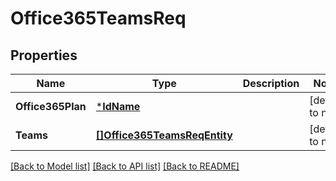 # Office365TeamsReq

## Properties
Name | Type | Description | Notes
------------ | ------------- | ------------- | -------------
**Office365Plan** | [***IdName**](IdName.md) |  | [default to null]
**Teams** | [**[]Office365TeamsReqEntity**](Office365TeamsReqEntity.md) |  | [default to null]

[[Back to Model list]](../README.md#documentation-for-models) [[Back to API list]](../README.md#documentation-for-api-endpoints) [[Back to README]](../README.md)

